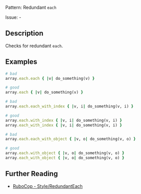 Pattern: Redundant `each`

Issue: -

## Description

Checks for redundant `each`.

## Examples

```ruby
# bad
array.each.each { |v| do_something(v) }

# good
array.each { |v| do_something(v) }

# bad
array.each.each_with_index { |v, i| do_something(v, i) }

# good
array.each.with_index { |v, i| do_something(v, i) }
array.each_with_index { |v, i| do_something(v, i) }

# bad
array.each.each_with_object { |v, o| do_something(v, o) }

# good
array.each.with_object { |v, o| do_something(v, o) }
array.each_with_object { |v, o| do_something(v, o) }
```

## Further Reading

* [RuboCop - Style/RedundantEach](https://docs.rubocop.org/rubocop/cops_style.html#styleredundanteach)
